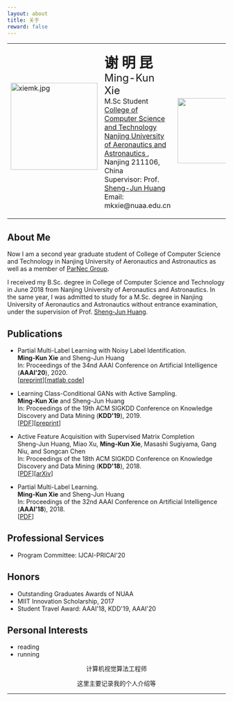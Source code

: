 ```yaml
---
layout: about
title: 关于
reward: false
---
```


<!-- <center><img src="https://selous123.github.io/assets/img/avatar.webp" width="200" height="200"/></center> -->

<head>
<meta name="generator" content="jemdoc, see http://jemdoc.jaboc.net/" />
<meta http-equiv="Content-Type" content="text/html;charset=utf-8" />
<link rel="stylesheet" href="jemdoc.css" tppabs="http://www.xiemk.pro/jemdoc.css" type="text/css" />
<title>Ming-Kun Xie at NUAA</title>
</head>

<body>
<div id="layout-content">

<table class="imgtable"><tr><td>
<a href="javascript:if(confirm('http://www.xiemk.pro/xiemk.jpg  \n\n���ļ��޷��� Teleport Ultra ����, ��Ϊ ������������ļ�δ�ҵ���  \n\n�����ڷ������ϴ���?'))window.location='http://www.xiemk.pro/xiemk.jpg'" tppabs="http://www.xiemk.pro/xiemk.jpg"><img src="me-v3.jpg" tppabs="http://www.xiemk.pro/images/me-v3.jpg" alt="xiemk.jpg" height="200px" /></a>&nbsp;</td>
<td align="left"><p><b><font size="+3" face="STKaiti">谢 明 昆</font></b><br />
<font size="+2">Ming-Kun Xie</font></b><br />
M.Sc Student</font></b><br />
<a href="javascript:if(confirm('https://cs.nuaa.edu.cn/  \n\n���ļ��޷��� Teleport Ultra ����, ��Ϊ ����һ�����·���ⲿ������Ϊ������ʼ��ַ�ĵ�ַ��  \n\n�����ڷ������ϴ���?'))window.location='https://cs.nuaa.edu.cn/'" tppabs="https://cs.nuaa.edu.cn/">College of Computer Science and Technology</a> <br />
<a href="javascript:if(confirm('http://www.nuaa.edu.cn/  \n\n���ļ��޷��� Teleport Ultra ����, ��Ϊ ����һ�����·���ⲿ������Ϊ������ʼ��ַ�ĵ�ַ��  \n\n�����ڷ������ϴ���?'))window.location='http://www.nuaa.edu.cn/'" tppabs="http://www.nuaa.edu.cn/">Nanjing University of Aeronautics and Astronautics </a>, Nanjing 211106, China<br />
Supervisor: Prof. <a href="javascript:if(confirm('http://parnec.nuaa.edu.cn/huangsj/  \n\n���ļ��޷��� Teleport Ultra ����, ��Ϊ ����һ�����·���ⲿ������Ϊ������ʼ��ַ�ĵ�ַ��  \n\n�����ڷ������ϴ���?'))window.location='http://parnec.nuaa.edu.cn/huangsj/'" tppabs="http://parnec.nuaa.edu.cn/huangsj/">Sheng-Jun Huang</a> <br />
Email: mkxie@nuaa.edu.cn <br />
</td>
<td valign="center">
<p align="center"><a href="javascript:if(confirm('http://www.nuaa.edu.cn/  \n\n���ļ��޷��� Teleport Ultra ����, ��Ϊ ����һ�����·���ⲿ������Ϊ������ʼ��ַ�ĵ�ַ��  \n\n�����ڷ������ϴ���?'))window.location='http://www.nuaa.edu.cn/'" tppabs="http://www.nuaa.edu.cn/" target="_blank"><img height="150" src="nuaa_v2.jpg" tppabs="http://www.xiemk.pro/images/nuaa_v2.jpg"  border="0"></a></p></td></tr></table>

<h2>About Me</h2>
<p>Now I am a second year graduate student of College of Computer Science and Technology in Nanjing University of Aeronautics and Astronautics as well as a member of <a href="javascript:if(confirm('http://parnec.nuaa.edu.cn/  \n\n���ļ��޷��� Teleport Ultra ����, ��Ϊ ����һ�����·���ⲿ������Ϊ������ʼ��ַ�ĵ�ַ��  \n\n�����ڷ������ϴ���?'))window.location='http://parnec.nuaa.edu.cn/'" tppabs="http://parnec.nuaa.edu.cn/">ParNec Group</a>.
<p>I received my B.Sc. degree in College of Computer Science and Technology in June 2018 from Nanjing University of Aeronautics and Astronautics. In the same year, I was admitted to study for a M.Sc. degree in Nanjing University of Aeronautics and Astronautics without entrance examination, under the supervision of Prof. <a href="javascript:if(confirm('http://parnec.nuaa.edu.cn/huangsj/) window.location='http://parnec.nuaa.edu.cn/huangsj/'" tppabs="http://parnec.nuaa.edu.cn/huangsj/">Sheng-Jun Huang</a>.</p>


<h2>Publications</h2>
<ul style="list-style-type:disc">
<li>Partial Multi-Label Learning with Noisy Label Identification.<br><b>Ming-Kun Xie</b> and Sheng-Jun Huang<br>In: Proceedings of the 34nd AAAI Conference on Artificial Intelligence (<strong>AAAI'20</strong>), 2020.<br>[<a href="aaai20-pml-ni-preprint.pdf" tppabs="http://www.xiemk.pro/publication/aaai20-pml-ni-preprint.pdf">preprint</a>][<a href="PML-NI.zip" tppabs="http://www.xiemk.pro/code/PML-NI.zip">matlab code</a>]
</li>
</ul>
<ul style="list-style-type:disc">
<li>Learning Class-Conditional GANs with Active Sampling.<br><b>Ming-Kun Xie</b> and Sheng-Jun Huang <br>In: Proceedings of the 19th ACM SIGKDD Conference on Knowledge Discovery and Data Mining (<strong>KDD'19</strong>), 2019.<br>[<a href="kdd19-alcg_pdf.pdf" tppabs="http://www.xiemk.pro/publication/kdd19-alcg_pdf.pdf">PDF</a>][<a href="kdd19-alcg.pdf" tppabs="http://www.xiemk.pro/publication/kdd19-alcg.pdf">preprint</a>]
</li>
</ul>
<ul style="list-style-type:disc">
<li>Active Feature Acquisition with Supervised Matrix Completion<br>Sheng-Jun Huang, Miao Xu, <b>Ming-Kun Xie</b>, Masashi Sugiyama, Gang Niu, and Songcan Chen<br>In: Proceedings of the 18th ACM SIGKDD Conference on Knowledge Discovery and Data Mining (<strong>KDD'18</strong>), 2018.<br>[<a href="kdd18-afasmc-conf.pdf" tppabs="http://www.xiemk.pro/publication/kdd18-afasmc-conf.pdf">PDF</a>][<a href="javascript:if(confirm('https://arxiv.org/pdf/1802.05380.pdf  \n\n���ļ��޷��� Teleport Ultra ����, ��Ϊ ����һ�����·���ⲿ������Ϊ������ʼ��ַ�ĵ�ַ��  \n\n�����ڷ������ϴ���?'))window.location='https://arxiv.org/pdf/1802.05380.pdf'" tppabs="https://arxiv.org/pdf/1802.05380.pdf">arXiv</a>]
</li>
</ul>
<ul style="list-style-type:disc">
<li>Partial Multi-Label Learning.<br><b>Ming-Kun Xie</b> and Sheng-Jun Huang<br>In: Proceedings of the 32nd AAAI Conference on Artificial Intelligence (<strong>AAAI'18</strong>), 2018.<br>[<a href="aaai-pml.pdf" tppabs="http://www.xiemk.pro/publication/aaai-pml.pdf">PDF</a>]
</li>
</ul>

<h2>Professional Services</h2>
<ul style="list-style-type:disc">
	<li>Program Committee: IJCAI-PRICAI'20</li>
</ul>

<h2>Honors </h2>
<ul style="list-style-type:disc">
	<li>Outstanding Graduates Awards of NUAA</li>
    <li>MIIT Innovation Scholarship, 2017</li>
    <li>Student Travel Award: AAAI'18, KDD'19, AAAI'20</li>
</ul>



<h2>Personal Interests</h2>
<ul style="list-style-type:disc">
    <li>reading</li>
    <li>running</li>
</ul>

</div>
</body>

<center><p style="font-size='16px' font-style='bold'">计算机视觉算法工程师</p></center>
<center><p style="font-size='16px' font-style='bold'">这里主要记录我的个人介绍等</p></center>
 
---

